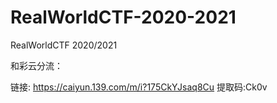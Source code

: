 # RealWorldCTF-2020-2021
RealWorldCTF 2020/2021

和彩云分流：

链接: https://caiyun.139.com/m/i?175CkYJsaq8Cu  提取码:Ck0v
